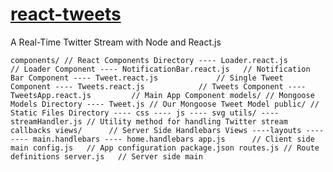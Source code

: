 # [react-tweets](https://github.com/scotch-io/react-tweets)
 A Real-Time Twitter Stream with Node and React.js

`components/ // React Components Directory
---- Loader.react.js            // Loader Component
---- NotificationBar.react.js   // Notification Bar Component
---- Tweet.react.js             // Single Tweet Component
---- Tweets.react.js            // Tweets Component
---- TweetsApp.react.js         // Main App Component
models/ // Mongoose Models Directory
---- Tweet.js // Our Mongoose Tweet Model
public/ // Static Files Directory
---- css
---- js
---- svg
utils/
----streamHandler.js // Utility method for handling Twitter stream callbacks
views/      // Server Side Handlebars Views
----layouts
-------- main.handlebars
---- home.handlebars
app.js      // Client side main
config.js   // App configuration
package.json
routes.js // Route definitions
server.js   // Server side main`
